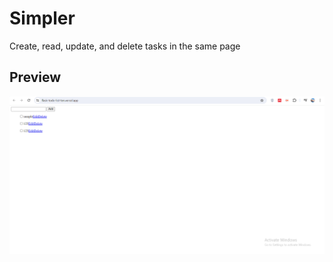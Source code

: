 # Simpler
Create, read, update, and delete tasks in the same page
## Preview
![alt text](image.png)
